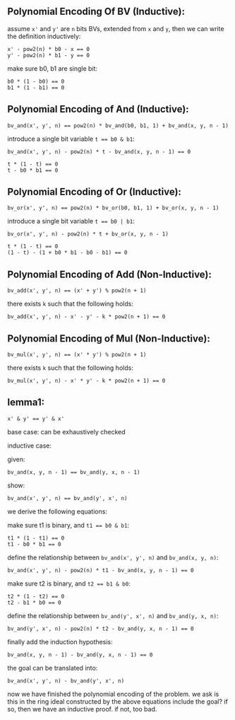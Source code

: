 ## Polynomial Encoding Of BV (Inductive):

assume `x'`	and `y'` are `n` bits BVs, extended from `x` and `y`, then we can write the definition inductively:

	x' - pow2(n) * b0 - x == 0
	y' - pow2(n) * b1 - y == 0

make sure b0, b1 are single bit:

	b0 * (1 - b0) == 0
	b1 * (1 - b1) == 0

## Polynomial Encoding of And (Inductive):

    bv_and(x', y', n) == pow2(n) * bv_and(b0, b1, 1) + bv_and(x, y, n - 1)

introduce a single bit variable `t == b0 & b1`:

	bv_and(x', y', n) - pow2(n) * t - bv_and(x, y, n - 1) == 0

	t * (1 - t) == 0
	t - b0 * b1 == 0

## Polynomial Encoding of Or (Inductive):

    bv_or(x', y', n) == pow2(n) * bv_or(b0, b1, 1) + bv_or(x, y, n - 1)

introduce a single bit variable `t == b0 | b1`:

    bv_or(x', y', n) - pow2(n) * t + bv_or(x, y, n - 1)

	t * (1 - t) == 0
	(1 - t) - (1 + b0 * b1 - b0 - b1) == 0

## Polynomial Encoding of Add (Non-Inductive):

    bv_add(x', y', n) == (x' + y') % pow2(n + 1)

there exists `k` such that the following holds:

    bv_add(x', y', n) - x' - y' - k * pow2(n + 1) == 0

## Polynomial Encoding of Mul (Non-Inductive):

    bv_mul(x', y', n) == (x' * y') % pow2(n + 1)

there exists `k` such that the following holds:

    bv_mul(x', y', n) - x' * y' - k * pow2(n + 1) == 0

## lemma1:

	x' & y' == y' & x'

base case: can be exhaustively checked 

inductive case:

given:

    bv_and(x, y, n - 1) == bv_and(y, x, n - 1)

show:

    bv_and(x', y', n) == bv_and(y', x', n)

we derive the following equations:

make sure t1 is binary, and `t1 == b0 & b1`:

	t1 * (1 - t1) == 0
	t1 - b0 * b1 == 0

define the relationship between `bv_and(x', y', n)` and `bv_and(x, y, n)`:

	bv_and(x', y', n) - pow2(n) * t1 - bv_and(x, y, n - 1) == 0

make sure t2 is binary, and `t2 == b1 & b0`:

	t2 * (1 - t2) == 0
	t2 - b1 * b0 == 0

define the relationship between `bv_and(y', x', n)` and `bv_and(y, x, n)`:

	bv_and(y', x', n) - pow2(n) * t2 - bv_and(y, x, n - 1) == 0

finally add the induction hypothesis:

	bv_and(x, y, n - 1) - bv_and(y, x, n - 1) == 0

the goal can be translated into:

	bv_and(x', y', n) - bv_and(y', x', n) 

now we have finished the polynomial encoding of the problem.
we ask is this in the ring ideal constructed by the above equations include the goal? if so, then we have an inductive proof. if not, too bad.



